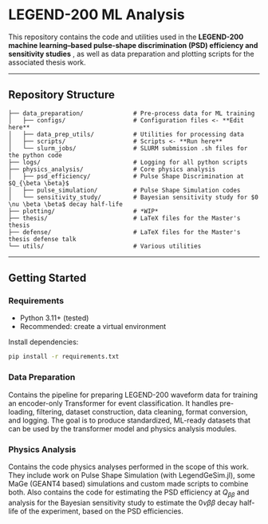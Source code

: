 # LEGEND-200 ML Analysis

This repository contains the code and utilities used in the 
**LEGEND-200 machine learning–based pulse-shape discrimination (PSD) efficiency and sensitivity studies**
, as well as data preparation and plotting scripts for the associated thesis work.

---

## Repository Structure
```
├── data_preparation/              # Pre-process data for ML training
│   ├── configs/                   # Configuration files <- **Edit here**
│   ├── data_prep_utils/           # Utilities for processing data
│   ├── scripts/                   # Scripts <- **Run here**
│   └── slurm_jobs/                # SLURM submission .sh files for the python code
├── logs/                          # Logging for all python scripts 
├── physics_analysis/              # Core physics analysis
│   ├── psd_efficiency/            # Pulse Shape Discrimination at $Q_{\beta \beta}$
│   ├── pulse_simulation/          # Pulse Shape Simulation codes 
│   └── sensitivity_study/         # Bayesian sensitivity study for $0 \nu \beta \beta$ decay half-life
├── plotting/                      # *WIP*
├── thesis/                        # LaTeX files for the Master's thesis
├── defense/                       # LaTeX files for the Master's thesis defense talk
└── utils/                         # Various utilities
```

---

## Getting Started

### Requirements
- Python 3.11+ (tested)
- Recommended: create a virtual environment

Install dependencies:
```bash
pip install -r requirements.txt
```


### Data Preparation

Contains the pipeline for preparing LEGEND-200 waveform data for
training an encoder-only Transformer for event classification. It handles 
pre-loading, filtering, dataset construction, data cleaning, format conversion, 
and logging. The goal is to produce standardized, ML-ready datasets that can 
be used by the transformer model and physics analysis modules. 


### Physics Analysis

Contains the code physics analyses performed in the scope of this work. 
They include work on Pulse Shape Simulation (with LegendGeSim.jl), some
MaGe (GEANT4 based) simulations and custom made scripts to combine both. 
Also contains the code for estimating the PSD efficiency at $Q_{\beta \beta}$
and analysis for the Bayesian sensitivity study to estimate the 
$0 \nu \beta \beta$ decay half-life of the experiment, based on the PSD 
efficiencies. 

